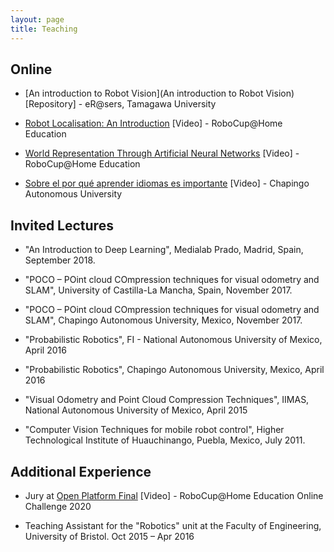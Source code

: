 ```yaml
---
layout: page
title: Teaching
---
```


## Online

* [An introduction to Robot Vision](An introduction to Robot Vision) [Repository] - eR@sers, Tamagawa University

* [Robot Localisation: An Introduction](https://www.youtube.com/watch?v=tN8hYm4ip2s) [Video] - RoboCup@Home Education

* [World Representation Through Artificial Neural Networks](https://www.youtube.com/watch?v=d-Wwbdve730) [Video] - RoboCup@Home Education

* [Sobre el por qué aprender idiomas es importante](https://bit.ly/2VMhaVz) [Video] - Chapingo Autonomous University


## Invited Lectures

- "An Introduction to Deep Learning", Medialab Prado, Madrid, Spain, September 2018.

- "POCO – POint cloud COmpression techniques for visual odometry and SLAM", University of Castilla-La Mancha, Spain, November 2017.

- "POCO – POint cloud COmpression techniques for visual odometry and SLAM", Chapingo Autonomous University, Mexico, November 2017.

- "Probabilistic Robotics", FI - National Autonomous University of Mexico, April 2016

- "Probabilistic Robotics", Chapingo Autonomous University, Mexico, April 2016

- "Visual Odometry and Point Cloud Compression Techniques", IIMAS, National Autonomous University of Mexico, April 2015

- "Computer Vision Techniques for mobile robot control", Higher Technological Institute of Huauchinango, Puebla, Mexico, July 2011.


## Additional Experience

- Jury at [Open Platform Final](https://www.youtube.com/watch?v=gtMvxs3KXCI) [Video] -  RoboCup@Home Education Online Challenge 2020

- Teaching Assistant for the "Robotics" unit at the Faculty of Engineering, University of Bristol. Oct 2015 – Apr 2016
